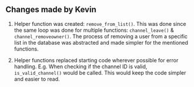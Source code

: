 ## Changes made by Kevin

1. Helper function was created: `remove_from_list()`.
This was done since the same loop was done for multiple functions: `channel_leave()` & `channel_removeowner()`.
The process of removing a user from a specific list in the database was abstracted and made simpler for
the mentioned functions.

2. Helper functions replaced starting code wherever possible for error handling. E.g. When checking
if the channel ID is valid, `is_valid_channel()` would be called. This would keep the code simpler
and easier to read.
